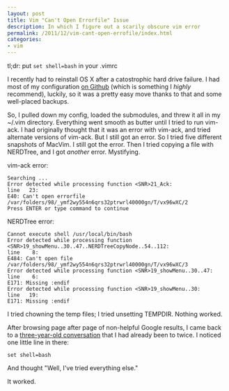 ```yaml
---
layout: post
title: Vim "Can't Open Errorfile" Issue
description: In which I figure out a scarily obscure vim error
permalink: /2011/12/vim-cant-open-errofile/index.html
categories:
- vim
---
```


tl;dr: put `set shell=bash` in your .vimrc

I recently had to reinstall OS X after a catostrophic hard drive failure. I had
most of my configuration [on Github](github.com/ajacksified/Config) (which is
something I *highly* recommend), luckily, so it was a pretty easy move thanks
to that and some well-placed backups.

So, I pulled down my config, loaded the submodules, and threw it all in my
~/.vim directory. Everything went smooth as butter until I tried to run vim-ack.
I had originally thought that it was an error with vim-ack, and tried alternate
versions of vim-ack. But I still got an error. So I tried five different
snapshots of MacVim. I still got the error. Then I tried copying a file with
NERDTree, and I got *another* error. Mystifying.

vim-ack error:

    Searching ...
    Error detected while processing function <SNR>21_Ack:
    line   23:
    E40: Can't open errorfile /var/folders/98/_ymf2wy554n6qrs32ptrwrl40000gn/T/vx96wXC/2
    Press ENTER or type command to continue

NERDTree error:

    Cannot execute shell /usr/local/bin/bash
    Error detected while processing function <SNR>19_showMenu..30..47..NERDTreeCopyNode..54..112:
    line    8:
    E484: Can't open file /var/folders/98/_ymf2wy554n6qrs32ptrwrl40000gn/T/vx96wXC/3
    Error detected while processing function <SNR>19_showMenu..30..47:
    line    6:
    E171: Missing :endif
    Error detected while processing function <SNR>19_showMenu..30:
    line   19:
    E171: Missing :endif

I tried chowning the temp files; I tried unsetting TEMPDIR. Nothing worked.

After browsing page after page of non-helpful Google results, I came back to
a [three-year-old conversation](http://vim.1045645.n5.nabble.com/E40-quot-Can-t-open-errorfile-quot-td1217809.html) 
that I had already been to twice. I noticed one little line in there:

    set shell=bash

And thought "Well, I've tried everything else."

It worked.
